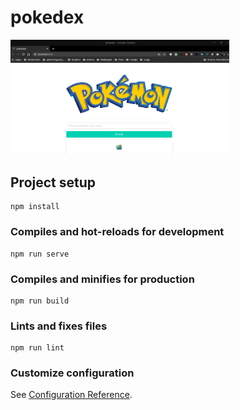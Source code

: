 # pokedex


<img width="350px"  src="https://github.com/eliezerantonio/poke_api_vue_js/blob/main/Screen%20Capture_select-area_20201114164632.gif"> 

## Project setup
```
npm install
```

### Compiles and hot-reloads for development
```
npm run serve
```

### Compiles and minifies for production
```
npm run build
```

### Lints and fixes files
```
npm run lint
```

### Customize configuration
See [Configuration Reference](https://cli.vuejs.org/config/).
